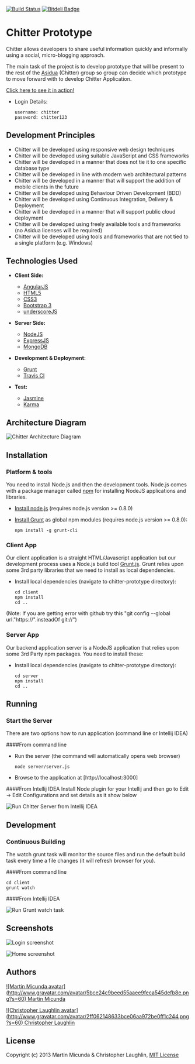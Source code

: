 [![Build Status](https://secure.travis-ci.org/martinmicunda/chitter-prototype.png)](http://travis-ci.org/martinmicunda/chitter-prototype) [![Bitdeli Badge](https://d2weczhvl823v0.cloudfront.net/martinmicunda/chitter-prototype/trend.png)](https://bitdeli.com/free "Bitdeli Badge")

Chitter Prototype
=================

Chitter allows developers to share useful information quickly and informally using a social, micro-blogging approach.

The main task of the project is to develop prototype that will be present to the rest of the [Asidua](http://asidua.com/) (Chitter) group so group can decide which prototype to move forward with to develop Chitter Application.

[Click here to see it in action!](http://chitter-prototype.herokuapp.com/)

* Login Details:

    ```
    username: chitter
    password: chitter123
    ```
    
Development Principles
----------------------

+ Chitter will be developed using responsive web design techniques
+ Chitter will be developed using suitable JavaScript and CSS frameworks
+ Chitter will be developed in a manner that does not tie it to one specific database type
+ Chitter will be developed in line with modern web architectural patterns
+ Chitter will be developed in a manner that will support the addition of mobile clients in the future
+ Chitter will be developed using Behaviour Driven Development (BDD)
+ Chitter will be developed using Continuous Integration, Delivery & Deployment
+ Chitter will be developed in a manner that will support public cloud deployment
+ Chitter will be developed using freely available tools and frameworks (no Asidua licenses will be required)
+ Chitter will be developed using tools and frameworks that are not tied to a single platform (e.g. Windows)

Technologies Used
------------------
* **Client Side:**
    * [AngularJS](http://angularjs.org/)
    * [HTML5](http://www.w3.org/TR/2011/WD-html5-20110525/)
    * [CSS3](http://www.w3.org/TR/2001/WD-css3-roadmap-20010523/)
    * [Bootstrap 3](http://getbootstrap.com/)
    * [underscoreJS](http://underscorejs.org/) 

* **Server Side:**
    * [NodeJS](http://nodejs.org/)
    * [ExpressJS](http://expressjs.com/) 
    * [MongoDB](http://www.mongodb.org/)

* **Development & Deployment:**
    * [Grunt](http://gruntjs.com/)
    * [Travis CI](https://travis-ci.org/)

* **Test:**
    * [Jasmine](http://pivotal.github.io/jasmine/)
    * [Karma](http://karma-runner.github.io/)

Architecture Diagram
--------------------

![Chitter Architecture Diagram](/_resources/diagrams/architecture_diagram.png "Chitter Architecture Diagram")

Installation
----------------------

### Platform & tools

You need to install Node.js and then the development tools. Node.js comes with a package manager called [npm](http://npmjs.org) for installing NodeJS applications and libraries.
* [Install node.js](http://nodejs.org/download/) (requires node.js version >= 0.8.0)
* [Install Grunt](http://gruntjs.com/) as global npm modules (requires node.js version >= 0.8.0):

    ```
    npm install -g grunt-cli
    ```

### Client App

Our client application is a straight HTML/Javascript application but our development process uses a Node.js build tool
[Grunt.js](gruntjs.com). Grunt relies upon some 3rd party libraries that we need to install as local dependencies.

* Install local dependencies (navigate to chitter-prototype directory):

    ```
    cd client
    npm install
    cd ..
    ```

(Note: If you are getting error with github try this "git config --global url."https://".insteadOf git://")

### Server App

Our backend application server is a NodeJS application that relies upon some 3rd Party npm packages. You need to install these:

* Install local dependencies (navigate to chitter-prototype directory):

    ```
    cd server
    npm install
    cd ..
    ```

Running
----------------------

### Start the Server

There are two options how to run application (command line or Intellij IDEA)

####From command line
* Run the server (the command will automatically opens web browser)

    ```
    node server/server.js    
    ```

* Browse to the application at [http://localhost:3000]

####From Intellij IDEA
Install Node plugin for your Intellij and then go to Edit -> Edit Configurations and set details as it show below 

![Run Chitter Server from Intellij IDEA](/_resources/images/node_server.png "Run Chitter Server from Intellij IDEA")

Development
----------------------

### Continuous Building
The watch grunt task will monitor the source files and run the default build task every time a file changes (it will refresh browser for you).

####From command line

```
cd client
grunt watch 
```

####From Intellij IDEA

![Run Grunt watch task](/_resources/images/grunt_watch.png "Run Grunt watch task")

Screenshots
------------
![Login screenshot](/_resources/images/login.png "Login screenshot")

![Home screenshot](/_resources/images/home.png "Home screenshot")

Authors
-------
[ ![Martin Micunda avatar] (http://www.gravatar.com/avatar/5bce24c9beed55aaee9feca545defb8e.png?s=60) Martin Micunda](https://github.com/martinmicunda)

[ ![Christopher Laughlin avatar] (http://www.gravatar.com/avatar/2ff062148633bce06aa972be0ff1c244.png?s=60) Christopher Laughlin](https://github.com/chrislaughlin)

## License

Copyright (c) 2013 Martin Micunda & Christopher Laughlin, [MIT License](http://en.wikipedia.org/wiki/MIT_License)
